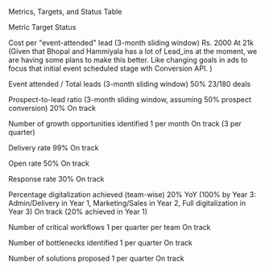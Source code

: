 Metrics, Targets, and Status Table



Metric
Target
Status



Cost per "event-attended" lead (3-month sliding window)
Rs. 2000
At 21k (Given that Bhopal and Hammiyala has a lot of Lead_ins at the moment, we are having some plans to make this better. Like changing goals in ads to focus that initial event scheduled stage wth Conversion API. )


Event attended / Total leads (3-month sliding window)
50%
23/180 deals


Prospect-to-lead ratio (3-month sliding window, assuming 50% prospect conversion)
20%
On track


Number of growth opportunities identified
1 per month
On track (3 per quarter)


Delivery rate
99%
On track


Open rate
50%
On track


Response rate
30%
On track


Percentage digitalization achieved (team-wise)
20% YoY (100% by Year 3: Admin/Delivery in Year 1, Marketing/Sales in Year 2, Full digitalization in Year 3)
On track (20% achieved in Year 1)


Number of critical workflows
1 per quarter per team
On track


Number of bottlenecks identified
1 per quarter
On track


Number of solutions proposed
1 per quarter
On track

